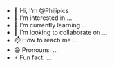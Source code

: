 - 👋 Hi, I’m @Philipics
- 👀 I’m interested in ...
- 🌱 I’m currently learning ...
- 💞️ I’m looking to collaborate on ...
- 📫 How to reach me ...
- 😄 Pronouns: ...
- ⚡ Fun fact: ...

<!---
Philipics/Philipics is a ✨ special ✨ repository because its `README.md` (this file) appears on your GitHub profile.
You can click the Preview link to take a look at your changes.
--->
